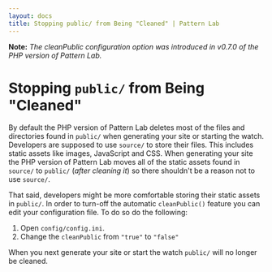 ```yaml
---
layout: docs
title: Stopping public/ from Being "Cleaned" | Pattern Lab
---
```


**Note:** *The cleanPublic configuration option was introduced in v0.7.0 of the PHP version of Pattern Lab.*

# Stopping `public/` from Being "Cleaned"

By default the PHP version of Pattern Lab deletes most of the files and directories found in `public/` when generating your site or starting the watch. Developers are supposed to use `source/` to store their files. This includes static assets like images, JavaScript and CSS. When generating your site the PHP version of Pattern Lab moves all of the static assets found in `source/` to `public/` (_after cleaning it_) so there shouldn't be a reason not to use `source/`.

That said, developers might be more comfortable storing their static assets in `public/`. In order to turn-off the automatic `cleanPublic()` feature you can edit your configuration file. To do so do the following:

1. Open `config/config.ini`.
2. Change the `cleanPublic` from `"true"` to `"false"`

When you next generate your site or start the watch `public/` will no longer be cleaned.